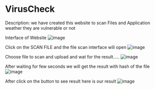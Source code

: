 # VirusCheck
Description: we have created this website to scan Files and Application weather they are vulnerable or not

Interface of Website
![image](https://github.com/vikas9522/VirusCheck/assets/105939651/57f33bba-264a-4cf4-8430-661bb3c42d31)


Click on the SCAN FILE and the file scan interface will open
![image](https://github.com/vikas9522/VirusCheck/assets/105939651/f113c500-0794-47a9-9346-2cc7ee8ea9bd)


Choose file to scan and upload and wat for the result.....
![image](https://github.com/vikas9522/VirusCheck/assets/105939651/a6679f40-a4dc-4221-b40e-75788165a7bc)


After waiting for few seconds we will get the result with hash of the file
![image](https://github.com/vikas9522/VirusCheck/assets/105939651/716118e1-ffa0-48df-84af-858d967cb763)

After click on the button to see result here is our result
![image](https://github.com/vikas9522/VirusCheck/assets/105939651/e3899942-089d-48e3-b24d-7d73deeea3c2)
